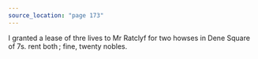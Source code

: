 ```yaml
---
source_location: "page 173"
---
```

I granted a lease of thre lives to Mr Ratclyf for two howses in Dene Square of
7s. rent both ; fine, twenty nobles.
